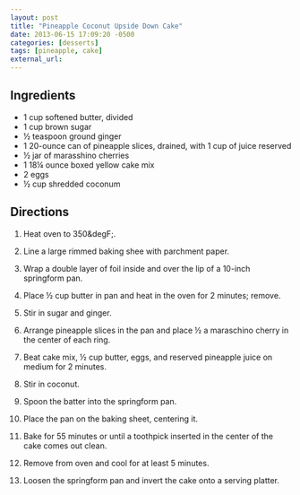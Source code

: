 ```yaml
---
layout: post
title: "Pineapple Coconut Upside Down Cake"
date: 2013-06-15 17:09:20 -0500
categories: [desserts]
tags: [pineapple, cake]
external_url: 
---
```



## Ingredients

* 1 cup softened butter, divided
* 1 cup brown sugar
* &frac12; teaspoon ground ginger
* 1 20-ounce can of pineapple slices, drained, with 1 cup of juice reserved
* &frac12; jar of marasshino cherries
* 1 18&frac14; ounce boxed yellow cake mix
* 2 eggs
* &frac12; cup shredded coconum


## Directions

1.  Heat oven to 350&degF;.

1.  Line a large rimmed baking shee with parchment paper.
1.  Wrap a double layer of foil inside and over the lip of a 10-inch springform pan.

1.  Place &frac12; cup butter in pan and heat in the oven for 2 minutes; remove.
1.  Stir in sugar and ginger.
1.  Arrange pineapple slices in the pan and place &frac12; a maraschino cherry in the center of each ring.

1.  Beat cake mix, &frac12; cup butter, eggs, and reserved pineapple juice on medium for 2 minutes.
1.  Stir in coconut.
1.  Spoon the batter into the springform pan.
1.  Place the pan on the baking sheet, centering it.

1.  Bake for 55 minutes or until a toothpick inserted in the center of the cake comes out clean.
1.  Remove from oven and cool for at least 5 minutes.
1.  Loosen the springform pan and invert the cake onto a serving platter.


